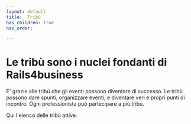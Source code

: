 ```yaml
---
layout: default
title:  Tribù
has_children: true
nav_order: 

---
```


# Le tribù sono i nuclei fondanti di Rails4business

E' grazie alle tribù che gli eventi possono diventare di successo.
Le tribù possono dare spunti, organizzare eventi, e diventare veri e propri punti di incontro.
Ogni professionista può partecipare a più tribù.

Qui l'elenco delle tribù attive.